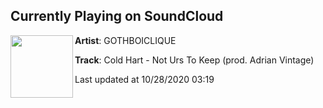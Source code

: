 ## Currently Playing on SoundCloud

[<img align="left" width="100" src="https://i1.sndcdn.com/artworks-000173236788-7ujmer-t50x50.jpg">](https://soundcloud.com/gothboiclique/cold-hart-not-urs-to-keep?in=gothboiclique/sets/yeah-its-true)

**Artist**: GOTHBOICLIQUE 

**Track**: Cold Hart - Not Urs To Keep (prod. Adrian Vintage)

Last updated at 10/28/2020 03:19
